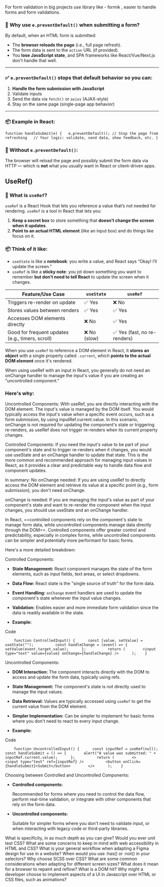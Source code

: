 
For form validation in big projects use library like - formik , easier to handle forms and form validations.

### 🧠 **Why use `e.preventDefault()` when submitting a form?**

By default, when an HTML form is submitted:
- The **browser reloads the page** (i.e., full page refresh).
- The form data is sent to the `action` URL (if provided).    
- You **lose JavaScript state**, and SPA frameworks like React/Vue/Next.js don't handle that well.

---

### ✅ `e.preventDefault()` **stops that default behavior** so you can:
1. **Handle the form submission with JavaScript**
2. Validate inputs
3. Send the data via `fetch()` or `axios` (AJAX-style)
4. Stay on the same page (single-page app behavior)

---

### 📦 Example in React:

`function handleSubmit(e) {   e.preventDefault(); // Stop the page from refreshing   // Your logic: validate, send data, show feedback, etc. }`

### 🧪 Without `e.preventDefault()`:

The browser will reload the page and possibly submit the form data via HTTP — which is **not** what you usually want in React or client-driven apps.

## UseRef()
### 🧠 What is `useRef`?

`useRef` is a React Hook that lets you reference a value that’s not needed for rendering.
`useRef` is a tool in React that lets you:

1. **Keep a secret box** to store something that **doesn’t change the screen when it updates**.
2. **Point to an actual HTML element** (like an input box) and do things like focus on it.

### 📦 Think of it like:

- `useState` is like a **notebook**: you write a value, and React says “Okay! I’ll update the screen.”
- `useRef` is like a **sticky note**: you jot down something you want to remember **but don’t need to tell React** to update the screen when it changes.

| Feature/Use Case                                 | `useState`  | `useRef`                    |
| ------------------------------------------------ | ----------- | --------------------------- |
| Triggers re-render on update                     | ✅ Yes       | ❌ No                        |
| Stores values between renders                    | ✅ Yes       | ✅ Yes                       |
| Accesses DOM elements directly                   | ❌ No        | ✅ Yes                       |
| Good for frequent updates (e.g., timers, scroll) | ❌ No (slow) | ✅ Yes (fast, no re-renders) |
When you use `useRef` to reference a DOM element in React, it **stores an object** with a single property called `.current`, which **points to the actual DOM element** once it's rendered.

When using useRef with an input in React, you generally do not need an onChange handler to manage the input's value if you are creating an "uncontrolled component."

### Here's why:
Uncontrolled Components:
With useRef, you are directly interacting with the DOM element. The input's value is managed by the DOM itself. You would typically access the input's value when a specific event occurs, such as a form submission, by using inputRef.current.value. In this scenario, onChange is not required for updating the component's state or triggering re-renders, as useRef does not trigger re-renders when its current property changes.

Controlled Components:
If you need the input's value to be part of your component's state and to trigger re-renders when it changes, you would use useState and an onChange handler to update that state. This is the more common and recommended approach for managing input values in React, as it provides a clear and predictable way to handle data flow and component updates.

In summary:
No onChange needed:
If you are using useRef to directly access the DOM element and retrieve its value at a specific point (e.g., form submission), you don't need onChange.

onChange is needed:
If you are managing the input's value as part of your component's state and want to re-render the component when the input changes, you should use useState and an onChange handler.

In React, ==controlled components rely on the component's state to manage form data, while uncontrolled components manage data directly through the DOM==. Controlled components offer greater control and predictability, especially in complex forms, while uncontrolled components can be simpler and potentially more performant for basic forms. 

Here's a more detailed breakdown:

Controlled Components:

- **State Management:** React component manages the state of the form elements, such as input fields, text areas, or select dropdowns. 

- **Data Flow:** React state is the "single source of truth" for the form data. 

- **Event Handling:** `onChange` event handlers are used to update the component's state whenever the input value changes. 

- **Validation:** Enables easier and more immediate form validation since the data is readily available in the state. 

- **Example:**

Code

```
    function ControlledInput() {      const [value, setValue] = useState("");          const handleChange = (event) => {        setValue(event.target.value);      };          return (        <input type="text" value={value} onChange={handleChange} />      );    }
```

Uncontrolled Components:

- **DOM Interaction:** The component interacts directly with the DOM to access and update the form data, typically using refs. 

- **State Management:** The component's state is not directly used to manage the input values. 

- **Data Retrieval:** Values are typically accessed using `useRef` to get the current value from the DOM element. 

- **Simpler Implementation:** Can be simpler to implement for basic forms where you don't need to react to every input change. 

- **Example:**

Code

```
    function UncontrolledInput() {      const inputRef = useRef(null);          const handleSubmit = () => {        alert("A value was submitted: " + inputRef.current.value);      };          return (        <>          <input type="text" ref={inputRef} />          <button onClick={handleSubmit}>Submit</button>        </>      );    }
```

Choosing between Controlled and Uncontrolled Components: 

- **Controlled components:**
    
    Recommended for forms where you need to control the data flow, perform real-time validation, or integrate with other components that rely on the form data. 
    

- **Uncontrolled components:**
    
    Suitable for simpler forms where you don't need to validate input, or when interacting with legacy code or third-party libraries.

What is specificity, in as much depth as you can give? Would you ever unit test CSS? What are some concerns to keep in mind with web accessibility in HTML and CSS? What is your general workflow when adapting a Figma design for use in a website? When would you use :has() or :not() in your selectors? Why choose SCSS over CSS? What are some common considerations when adapting for different screen sizes? What does it mean for a browser to repaint and reflow? What is a DOM hit? Why might a developer choose to implement aspects of a UI in Javascript over HTML or CSS files, such as animations?
